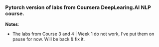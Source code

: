 ### Pytorch version of labs from Coursera DeepLearing.AI NLP course.
**Notes**:
* The labs from Course 3 and 4 | Week 1 do not work, I've put them on pause for now. Will be back & fix it.
